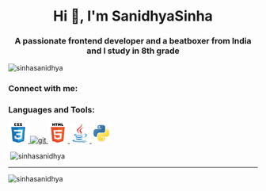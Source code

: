 <h1 align="center">Hi 👋, I'm SanidhyaSinha</h1>
<h3 align="center">A passionate frontend developer and a beatboxer from India and I study in 8th grade</h3>

<p align="left"> <img src="https://komarev.com/ghpvc/?username=sinhasanidhya&label=Profile%20views&color=0e75b6&style=flat" alt="sinhasanidhya" /> </p>

<h3 align="left">Connect with me:</h3>
<p align="left">
</p>

<h3 align="left">Languages and Tools:</h3>
<p align="left"> <a href="https://www.w3schools.com/css/" target="_blank" rel="noreferrer"> <img src="https://raw.githubusercontent.com/devicons/devicon/master/icons/css3/css3-original-wordmark.svg" alt="css3" width="40" height="40"/> </a> <a href="https://git-scm.com/" target="_blank" rel="noreferrer"> <img src="https://www.vectorlogo.zone/logos/git-scm/git-scm-icon.svg" alt="git" width="40" height="40"/> </a> <a href="https://www.w3.org/html/" target="_blank" rel="noreferrer"> <img src="https://raw.githubusercontent.com/devicons/devicon/master/icons/html5/html5-original-wordmark.svg" alt="html5" width="40" height="40"/> </a> <a href="https://www.java.com" target="_blank" rel="noreferrer"> <img src="https://raw.githubusercontent.com/devicons/devicon/master/icons/java/java-original.svg" alt="java" width="40" height="40"/> </a> <a href="https://www.python.org" target="_blank" rel="noreferrer"> <img src="https://raw.githubusercontent.com/devicons/devicon/master/icons/python/python-original.svg" alt="python" width="40" height="40"/> </a> </p>

<p>&nbsp;<img align="center" src="https://github-readme-stats.vercel.app/api?username=sinhasanidhya&show_icons=true&locale=en" alt="sinhasanidhya" /></p>
<hr>
<p><img align="left" src="https://github-readme-stats.vercel.app/api/top-langs?username=sinhasanidhya&show_icons=true&locale=en&layout=compact" alt="sinhasanidhya" /></p>

<br>  

